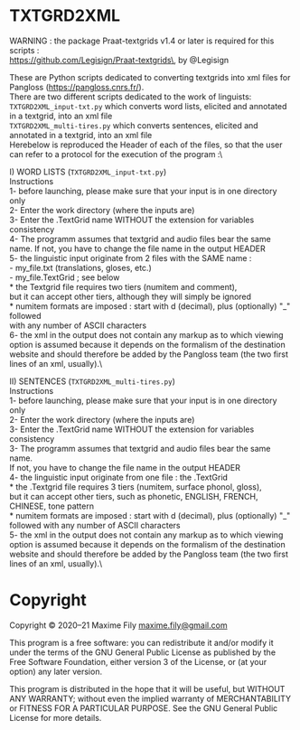 # TXTGRD2XML
WARNING : the package Praat-textgrids v1.4 or later is required for this scripts : \
https://github.com/Legisign/Praat-textgrids\, by @Legisign

These are Python scripts dedicated to converting textgrids into xml files for Pangloss (https://pangloss.cnrs.fr/).\
There are two different scripts dedicated to the work of linguists:\
`TXTGRD2XML_input-txt.py` which converts word lists, elicited and annotated in a textgrid, into an xml file\
`TXTGRD2XML_multi-tires.py` which converts sentences, elicited and annotated in a textgrid, into an xml file\
Herebelow is reproduced the Header of each of the files, so that the user can refer to a protocol for the execution of the program :\



I) WORD LISTS (`TXTGRD2XML_input-txt.py`)\
     Instructions\
 1- before launching, please make sure that your input is in one directory only\
 2- Enter the work directory (where the inputs are)\
 3- Enter the .TextGrid name WITHOUT the extension for variables consistency\
 4- The programm assumes that textgrid and audio files bear the same name. If not, you have to change the file name in the output HEADER\
 5- the linguistic input originate from 2 files with the SAME name :\
     - my_file.txt (translations, gloses, etc.)\
     - my_file.TextGrid ; see below\
               * the Textgrid file requires two tiers (numitem and comment),\
               but it can accept other tiers, although they will simply be ignored\
               * numitem formats are imposed : start with d (decimal), plus (optionally) "_" followed \
               with any number of ASCII characters\
 6- the xml in the output does not contain any markup as to which viewing option is assumed because it depends on the formalism of the destination website
 and should therefore be added by the Pangloss team (the two first lines of an xml, usually).\

II) SENTENCES (`TXTGRD2XML_multi-tires.py`)\
  Instructions\
 1- before launching, please make sure that your input is in one directory only\
 2- Enter the work directory (where the inputs are)\
 3- Enter the .TextGrid name WITHOUT the extension for variables consistency\
 3- The programm assumes that textgrid and audio files bear the same name. \
If not, you have to change the file name in the output HEADER\
 4- the linguistic input originate from one file : the .TextGrid \
           * the .Textgrid file requires 3 tiers (numitem, surface phonol, gloss),\
           but it can accept other tiers, such as phonetic, ENGLISH, FRENCH, CHINESE, tone pattern\
           * numitem formats are imposed : start with d (decimal), plus (optionally) "_" followed
           with any number of ASCII characters\
 5- the xml in the output does not contain any markup as to which viewing option is assumed because it depends on the formalism of the destination website and should therefore be added by the Pangloss team (the two first lines of an xml, usually).\

# Copyright
Copyright © 2020–21 Maxime Fily maxime.fily@gmail.com

This program is a free software: you can redistribute it and/or modify it under the terms of the GNU General Public License as published by the Free Software Foundation, either version 3 of the License, or (at your option) any later version.

This program is distributed in the hope that it will be useful, but WITHOUT ANY WARRANTY; without even the implied warranty of MERCHANTABILITY or FITNESS FOR A PARTICULAR PURPOSE. See the GNU General Public License for more details.
